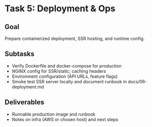 # Task 5: Deployment & Ops

## Goal

Prepare containerized deployment, SSR hosting, and runtime config.

## Subtasks

- Verify Dockerfile and docker-compose for production
- NGINX config for SSR/static; caching headers
- Environment configuration (API URLs, feature flags)
- Smoke test SSR server locally and document runbook in docs/06-deployment.md

## Deliverables

- Runnable production image and runbook
- Notes on infra (AWS or chosen host) and next steps

